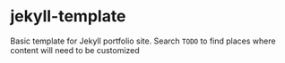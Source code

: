 # jekyll-template

Basic template for Jekyll portfolio site.
Search `TODO` to find places where content will need to be customized
